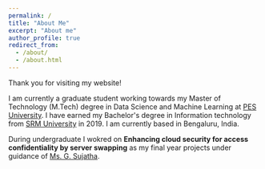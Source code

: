 ```yaml
---
permalink: /
title: "About Me"
excerpt: "About me"
author_profile: true
redirect_from: 
  - /about/
  - /about.html
---
```



Thank you for visiting my website!

I am currently a graduate student working towards my Master of Technology (M.Tech) degree in Data Science and Machine Learning at [PES University](https://pes.edu/). I have earned my Bachelor's degree in Information technology from [SRM University](https://www.srmist.edu.in) in 2019. I am currently based in Bengaluru, India. 

During undergraduate I wokred on **Enhancing cloud security for access confidentiality by server swapping** as my final year projects under guidance of [Ms. G. Sujatha](https://www.srmist.edu.in/department-of-networking-and-communications/faculty/g-sujatha). 
